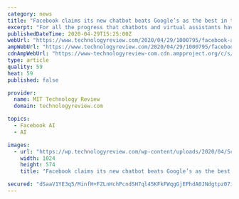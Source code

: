 ```yaml
---
category: news
title: "Facebook claims its new chatbot beats Google’s as the best in the world"
excerpt: "For all the progress that chatbots and virtual assistants have made, they’re still terrible conversationalists. Most are highly task-oriented: you make a demand and they comply. Some are highly frustrating: they never seem to get what you’re looking for."
publishedDateTime: 2020-04-29T15:25:00Z
webUrl: "https://www.technologyreview.com/2020/04/29/1000795/facebook-ai-chatbot-blender-beats-google-meena/"
ampWebUrl: "https://www.technologyreview.com/2020/04/29/1000795/facebook-ai-chatbot-blender-beats-google-meena/amp/"
cdnAmpWebUrl: "https://www-technologyreview-com.cdn.ampproject.org/c/s/www.technologyreview.com/2020/04/29/1000795/facebook-ai-chatbot-blender-beats-google-meena/amp/"
type: article
quality: 59
heat: 59
published: false

provider:
  name: MIT Technology Review
  domain: technologyreview.com

topics:
  - Facebook AI
  - AI

images:
  - url: "https://wp.technologyreview.com/wp-content/uploads/2020/04/Screen-Shot-2020-04-29-at-10.34.22-AM.png?w=1024"
    width: 1024
    height: 574
    title: "Facebook claims its new chatbot beats Google’s as the best in the world"

secured: "dSaaV1YE3q5/MinfH+FZLnHchPcndSH7ql45KFkFWqgGjEPhdA0JNdgtpz07iiDRehQmPey0EpdoFoj6SdWxXheAN6GRkwZkHBsWf/QW0AT8U60T52cZWrx2iKhrS8Py5BRz35cuyHyV8cfJ4kh781fUg5CtL1ufi+cfHLYHul3jDKa6FwGD840+OivMmvdBXEp7KMitGFpB5quJBf7hn4ZDESifMam1zOzH68lyoi8CMc73XA4Ic+vrXGhEtjmB+5KmxQkNOtdInCFvpRl4JZSxFgUVQC8L8CMhf2RtFqpz7Dui3nDesph+aHuI/LBqfZOM4fW6Jn26M+13mq47oV5OOACg/NrFrz8K6rqcrBXOrvicnfEsRx6R/7+1rHX+9TUX8liKVPa/Cdc2u3Fa4sh2Ejp1wou+F26J337jlUBCMwEQUm4kvI0WcWF7aofeDAiWEbNOEUtdVnAXQlFCHSI3IdhwQzlMWlXpg+dHRZo=;bNT06/fOW2p0PDpqWplu0w=="
---
```


